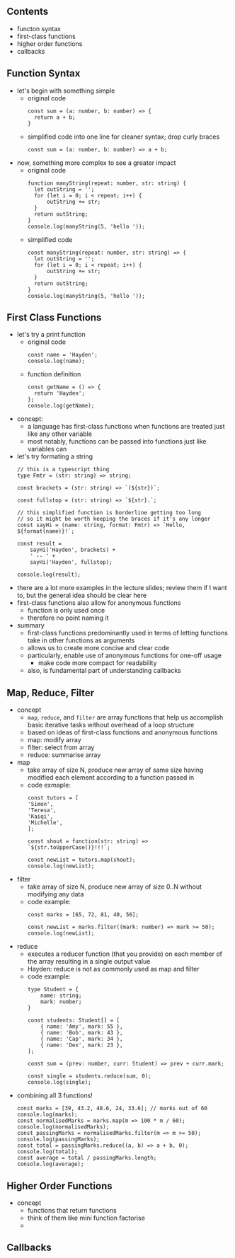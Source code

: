 Contents
-
- functon syntax
- first-class functions
- higher order functions
- callbacks

Function Syntax
-
- let's begin with something simple
  - original code
    ```
    const sum = (a: number, b: number) => {
      return a + b;
    }
    ```
  - simplified code into one line for cleaner syntax; drop curly braces
    ```
    const sum = (a: number, b: number) => a + b;
    ```
- now, something more complex to see a greater impact
  - original code
    ```
    function manyString(repeat: number, str: string) {
      let outString = '';
      for (let i = 0; i < repeat; i++) {
          outString += str;
      }
      return outString;
    } 
    console.log(manyString(5, 'hello '));
    ```
  - simplified code
    ```
    const manyString(repeat: number, str: string) => {
      let outString = '';
      for (let i = 0; i < repeat; i++) {
          outString += str;
      }
      return outString;
    }
    console.log(manyString(5, 'hello '));
    ```

First Class Functions
-
- let's try a print function
  - original code
    ```
    const name = 'Hayden';
    console.log(name);
    ```
  - function definition
    ```
    const getName = () => {
      return 'Hayden';
    };
    console.log(getName);
    ```
- concept:
  - a language has first-class functions when functions are treated just like any other variable
  - most notably, functions can be passed into functions just like variables can
- let's try formating a string
  ```
  // this is a typescript thing
  type Fmtr = (str: string) => string;

  const brackets = (str: string) => `(${str})`;
  
  const fullstop = (str: string) => `${str}.`;

  // this simplified function is borderline getting too long
  // so it might be worth keeping the braces if it's any longer
  const sayHi = (name: string, format: Fmtr) => `Hello, ${format(name)}!`;
  
  const result = 
      sayHi('Hayden', brackets) +
      ' -- ' +
      sayHi('Hayden', fullstop);
  
  console.log(result);
  ```
- there are a lot more examples in the lecture slides; review them if I want to, but the general idea should be clear here
- first-class functions also allow for anonymous functions
  - function is only used once
  - therefore no point naming it
- summary
  - first-class functions predominantly used in terms of letting functions take in other functions as arguments
  - allows us to create more concise and clear code
  - particularly, enable use of anonymous functions for one-off usage
    - make code more compact for readability
  - also, is fundamental part of understanding callbacks

Map, Reduce, Filter
-
- concept
  - `map`, `reduce`, and `filter` are array functions that help us accomplish basic iterative tasks without overhead of a loop structure
  - based on ideas of first-class functions and anonymous functions
  - map: modify array
  - filter: select from array
  - reduce: summarise array
- map
  - take array of size N, produce new array of same size having modified each element according to a function passed in
  - code exmaple:
    ```
    const tutors = [
    'Simon',
    'Teresa',
    'Kaiqi',
    'Michelle',
    ];
    
    const shout = function(str: string) => `${str.toUpperCase()}!!!`;
    
    const newList = tutors.map(shout);
    console.log(newList);
    ```
- filter
  - take array of size N, produce new array of size 0..N without modifying any data
  - code example:
    ```
    const marks = [65, 72, 81, 40, 56];
    
    const newList = marks.filter((mark: number) => mark >= 50);
    console.log(newList);
    ```
- reduce
  - executes a reducer function (that you provide) on each member of the array resulting in a single output value
  - Hayden: reduce is not as commonly used as map and filter
  - code example:
    ```
    type Student = {
        name: string;
        mark: number;
    }
    
    const students: Student[] = [
        { name: 'Amy', mark: 55 },
        { name: 'Bob', mark: 43 },
        { name: 'Cap', mark: 34 },
        { name: 'Dex', mark: 23 },
    ];
    
    const sum = (prev: number, curr: Student) => prev + curr.mark;
    
    const single = students.reduce(sum, 0);
    console.log(single);
    ```
- combining all 3 functions!
  ```
  const marks = [39, 43.2, 48.6, 24, 33.6]; // marks out of 60
  console.log(marks);
  const normalisedMarks = marks.map(m => 100 * m / 60);
  console.log(normalisedMarks);
  const passingMarks = normalisedMarks.filter(m => m >= 50);
  console.log(passingMarks);
  const total = passingMarks.reduce((a, b) => a + b, 0);
  console.log(total);
  const average = total / passingMarks.length;
  console.log(average);
  ```

Higher Order Functions
-
- concept
  - functions that return functions
  - think of them like mini function factorise
  - 

Callbacks
-
